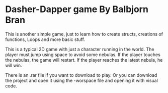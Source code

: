 # Dasher-Dapper game By Balbjorn Bran

This is another simple game, just to learn how to create structs, creations of 
functions, Loops and more basic stuff.

This is a typical 2D game with just a character running in the world. The player
must jump using space to avoid some nebulas.
If the player touches the nebulas, the game will restart. If the player reaches 
the latest nebula, he will win.

There is an .rar file if you want to download to play. Or you can download the
project and open it using the -worspace file and opening it with visual code.
